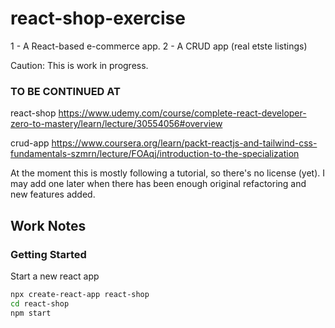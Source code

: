 # react-shop-exercise

1 - A React-based e-commerce app.
2 - A CRUD app (real etste listings)

Caution: This is work in progress.

### TO BE CONTINUED AT

react-shop
https://www.udemy.com/course/complete-react-developer-zero-to-mastery/learn/lecture/30554056#overview

crud-app
https://www.coursera.org/learn/packt-reactjs-and-tailwind-css-fundamentals-szmrn/lecture/FOAqj/introduction-to-the-specialization

At the moment this is mostly following a tutorial, so there's no license (yet). I may add one later when there has been enough original refactoring and new features added.

## Work Notes

### Getting Started

Start a new react app

```bash
npx create-react-app react-shop
cd react-shop
npm start
```
